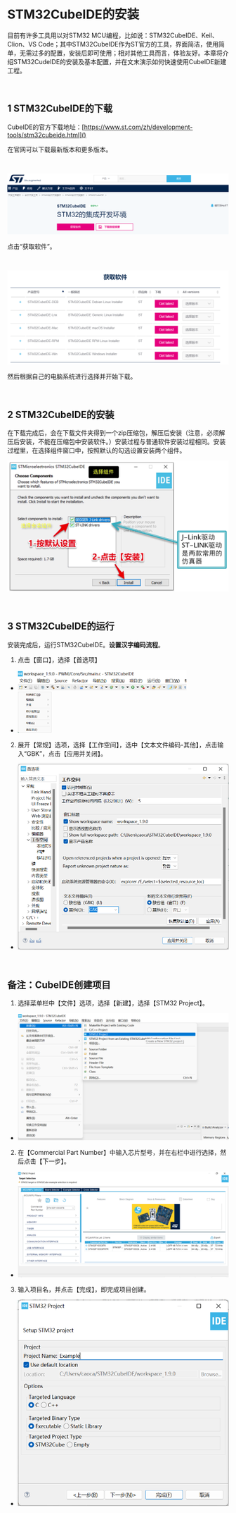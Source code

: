 # STM32CubeIDE的安装

目前有许多工具用以对STM32 MCU编程，比如说：STM32CubeIDE、Keil、Clion、VS Code；其中STM32CubeIDE作为ST官方的工具，界面简洁，使用简单，无需过多的配置，安装后即可使用；相对其他工具而言，体验友好。本章将介绍STM32CudeIDE的安装及基本配置，并在文末演示如何快速使用CubeIDE新建工程。

<br>

## 1 STM32CubeIDE的下载

CubeIDE的官方下载地址：[https://www.st.com/zh/development-tools/stm32cubeide.html]()

在官网可以下载最新版本和更多版本。

<br>

![官网截图](STM32CubeIDE_Install.assets/官网截图.png)


点击“获取软件”。

<br>

![获取软件](STM32CubeIDE_Install.assets//获取软件.png)

然后根据自己的电脑系统进行选择并开始下载。

<br>

## 2 STM32CubeIDE的安装

在下载完成后，会在下载文件夹得到一个zip压缩包，解压后安装（注意，必须解压后安装，不能在压缩包中安装软件。）安装过程与普通软件安装过程相同。安装过程里，在选择组件窗口中，按照默认的勾选设置安装两个组件。

![软件安装.png](STM32CubeIDE_Install.assets/软件安装.png)

<br>

## 3 STM32CubeIDE的运行

安装完成后，运行STM32CubeIDE。**设置汉字编码流程**。

1. 点击【窗口】，选择【首选项】

- <img src="STM32CubeIDE_Install.assets/导航栏.png" alt="导航栏" style="zoom:50%;" />

- <img src="STM32CubeIDE_Install.assets/菜单.png" alt="菜单" style="zoom:33%;" />

2. 展开【常规】选项，选择【工作空间】，选中【文本文件编码-其他】，点击输入“GBK”，点击【应用并关闭】。

- ![首选项](STM32CubeIDE_Install.assets/首选项.png)

<br>

## 备注：CubeIDE创建项目

1. 选择菜单栏中【文件】选项，选择【新建】，选择【STM32 Project】。

- ![新建项目](STM32CubeIDE_Install.assets/新建项目.png)

2. 在【Commercial Part Number】中输入芯片型号，并在右栏中进行选择，然后点击【下一步】。

- ![MCU选择](STM32CubeIDE_Install.assets/MCU选择.png)

3. 输入项目名，并点击【完成】，即完成项目创建。

- ![工程命名](STM32CubeIDE_Install.assets/工程命名.png)

